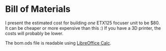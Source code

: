 # Bill of Materials

I present the estimated cost for building *one* ETX125 focuser unit 
to be $80. It can be cheaper or more expensive than this :) If you
have a 3D printer, the costs will probably be lower. 

The bom.ods file is readable using [LibreOffice Calc](http://www.libreoffice.org).

